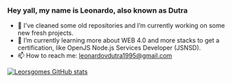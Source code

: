 ### Hey yall, my name is Leonardo, also known as Dutra

- 🔭 I've cleaned some old repositories and I’m currently working on some new fresh projects.
- 🌱 I’m currently learning more about WEB 4.0 and more stacks to get a certification, like OpenJS Node.js Services Developer (JSNSD).
- 📫 How to reach me: leonardovdutra1995@gmail.com

[![Leorsgomes GitHub stats](https://github-readme-stats.vercel.app/api?username=leorsgomes&count_private=true&show_icons=true&theme=synthwave)](https://github.com/leorsgomes/leorsgomes)
<!--
**leorsgomes/leorsgomes** is a ✨ _special_ ✨ repository because its `README.md` (this file) appears on your GitHub profile.

Here are some ideas to get you started:

- 🔭 I’m currently working on ...
- 🌱 I’m currently learning ...
- 👯 I’m looking to collaborate on ...
- 🤔 I’m looking for help with ...
- 💬 Ask me about ...
- 📫 How to reach me: ...
- 😄 Pronouns: ...
- ⚡ Fun fact: ...
-->
